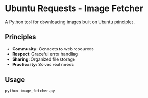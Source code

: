 # Ubuntu Requests - Image Fetcher

A Python tool for downloading images built on Ubuntu principles.

## Principles
- **Community**: Connects to web resources
- **Respect**: Graceful error handling  
- **Sharing**: Organized file storage
- **Practicality**: Solves real needs

## Usage
```bash
python image_fetcher.py
